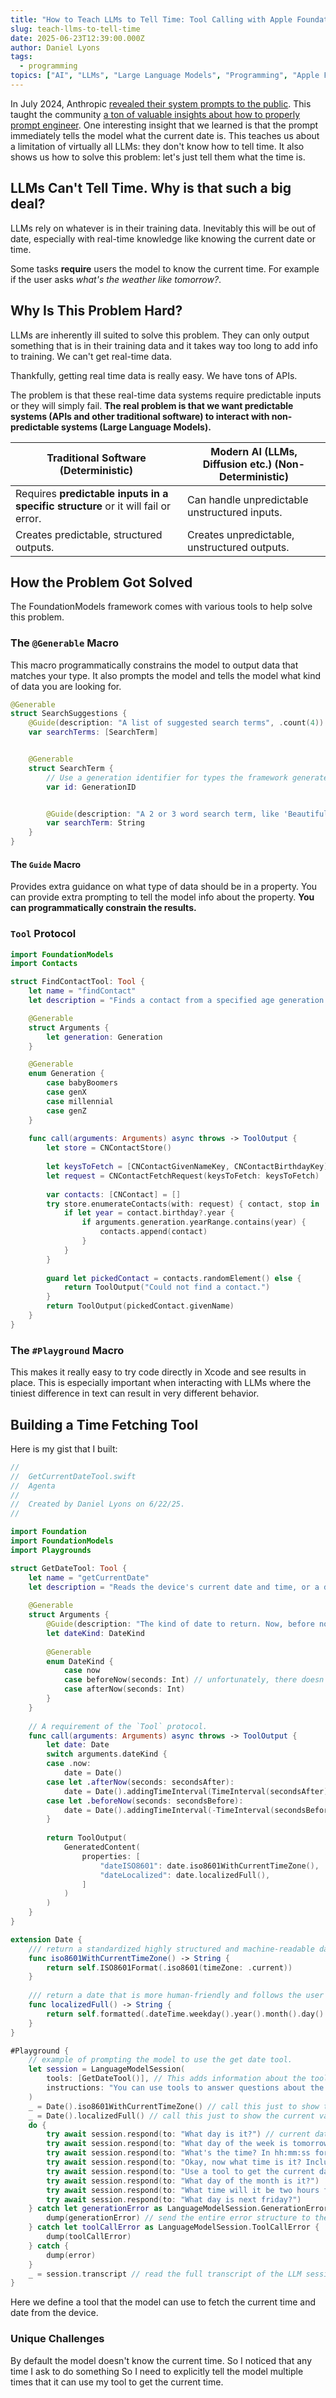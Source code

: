 ```yaml
---
title: "How to Teach LLMs to Tell Time: Tool Calling with Apple Foundation Models"
slug: teach-llms-to-tell-time
date: 2025-06-23T12:39:00.000Z
author: Daniel Lyons
tags:
  - programming
topics: ["AI", "LLMs", "Large Language Models", "Programming", "Apple Foundation Models"]
---
```


In July 2024, Anthropic [revealed their system prompts to the public](https://docs.anthropic.com/en/release-notes/system-prompts). This taught the community [a ton of valuable insights about how to properly prompt engineer](https://simonwillison.net/2025/May/25/claude-4-system-prompt/). One interesting insight that we learned is that the prompt immediately tells the model what the current date is. This teaches us about a limitation of virtually all LLMs: they don't know how to tell time. It also shows us how to solve this problem: let's just tell them what the time is. 

## LLMs Can't Tell Time. Why is that such a big deal? 
LLMs rely on whatever is in their training data. Inevitably this will be out of date, especially with real-time knowledge like knowing the current date or time. 

Some tasks **require** users the model to know the current time. For example if the user asks *what's the weather like tomorrow?*. 

## Why Is This Problem Hard? 
LLMs are inherently ill suited to solve this problem. They can only output something that is in their training data and it takes way too long to add info to training. We can't get real-time data. 

Thankfully, getting real time data is really easy. We have tons of APIs. 

The problem is that these real-time data systems require predictable inputs or they will simply fail. **The real problem is that we want predictable systems (APIs and other traditional software) to interact with non-predictable systems (Large Language Models).** 

| **Traditional Software** (Deterministic)                                          | **Modern AI** (LLMs, Diffusion etc.) (Non-Deterministic) |
| --------------------------------------------------------------------------------- | -------------------------------------------------------- |
| Requires **predictable inputs in a specific structure** or it will fail or error. | Can handle unpredictable unstructured inputs.            |
| Creates predictable, structured outputs.                                          | Creates unpredictable, unstructured outputs.             |

## How the Problem Got Solved
The FoundationModels framework comes with various tools to help solve this problem. 

### The `@Generable` Macro
This macro programmatically constrains the model to output data that matches your type. 
It also prompts the model and tells the model what kind of data you are looking for. 
```swift
@Generable
struct SearchSuggestions {
    @Guide(description: "A list of suggested search terms", .count(4))
    var searchTerms: [SearchTerm]


    @Generable
    struct SearchTerm {
        // Use a generation identifier for types the framework generates.
        var id: GenerationID


        @Guide(description: "A 2 or 3 word search term, like 'Beautiful sunsets'")
        var searchTerm: String
    }
}
```

#### The `Guide` Macro
Provides extra guidance on what type of data should be in a property. 
You can provide extra prompting to tell the model info about the property. 
**You can programmatically constrain the results.**

### `Tool` Protocol
```swift
import FoundationModels
import Contacts

struct FindContactTool: Tool {
    let name = "findContact"
    let description = "Finds a contact from a specified age generation."

    @Generable
    struct Arguments {
        let generation: Generation
    }

    @Generable
    enum Generation {
        case babyBoomers
        case genX
        case millennial
        case genZ
    }
    
	func call(arguments: Arguments) async throws -> ToolOutput {
		let store = CNContactStore()
	
		let keysToFetch = [CNContactGivenNameKey, CNContactBirthdayKey] as [CNKeyDescriptor]
		let request = CNContactFetchRequest(keysToFetch: keysToFetch)
	
		var contacts: [CNContact] = []
		try store.enumerateContacts(with: request) { contact, stop in
			if let year = contact.birthday?.year {
				if arguments.generation.yearRange.contains(year) {
					contacts.append(contact)
				}
			}
		}
	
		guard let pickedContact = contacts.randomElement() else {
			return ToolOutput("Could not find a contact.")
		}
		return ToolOutput(pickedContact.givenName)
	}
}
```

### The `#Playground` Macro
This makes it really easy to try code directly in Xcode and see results in place. 
This is especially important when interacting with LLMs where the tiniest difference in text can result in very different behavior. 

## Building a Time Fetching Tool
Here is my gist that I built: 

```swift
//
//  GetCurrentDateTool.swift
//  Agenta
//
//  Created by Daniel Lyons on 6/22/25.
//

import Foundation
import FoundationModels
import Playgrounds

struct GetDateTool: Tool {
    let name = "getCurrentDate"
    let description = "Reads the device's current date and time, or a date relative to now."
    
    @Generable
    struct Arguments {
        @Guide(description: "The kind of date to return. Now, before now, or after now.")
        let dateKind: DateKind
        
        @Generable
        enum DateKind {
            case now
            case beforeNow(seconds: Int) // unfortunately, there doesn't seem to be a way to apply a `@Guide` to an enum case
            case afterNow(seconds: Int)
        }
    }
    
    // A requirement of the `Tool` protocol.
    func call(arguments: Arguments) async throws -> ToolOutput {
        let date: Date
        switch arguments.dateKind {
        case .now:
            date = Date()
        case let .afterNow(seconds: secondsAfter):
            date = Date().addingTimeInterval(TimeInterval(secondsAfter))
        case let .beforeNow(seconds: secondsBefore):
            date = Date().addingTimeInterval(-TimeInterval(secondsBefore))
        }
        
        return ToolOutput(
            GeneratedContent(
                properties: [
                    "dateISO8601": date.iso8601WithCurrentTimeZone(),
                    "dateLocalized": date.localizedFull(),
                ]
            )
        )
    }
}

extension Date {
    /// return a standardized highly structured and machine-readable date
    func iso8601WithCurrentTimeZone() -> String {
        return self.ISO8601Format(.iso8601(timeZone: .current))
    }
    
    /// return a date that is more human-friendly and follows the user's locale and time zone preferences.
    func localizedFull() -> String {
        return self.formatted(.dateTime.weekday().year().month().day().hour().minute().second().locale(.current))
    }
}

#Playground {
    // example of prompting the model to use the get date tool. 
    let session = LanguageModelSession(
        tools: [GetDateTool()], // This adds information about the tool to the context window.
        instructions: "You can use tools to answer questions about the current date and time. e.g. 'What time is it?' or 'What day is it?'", // While we shouldn't need to explicitly tell the model to use these tools in the instructions (since we already told them in the `tools` parameter), it seems that Apple's model is strongly trained to tell the user that it CANNOT tell the time. To fix this problem, we remind the model yet again that it can use tools to answer questions about the current date and time.
    )
    _ = Date().iso8601WithCurrentTimeZone() // call this just to show the current value in the playground console
    _ = Date().localizedFull() // call this just to show the current value in the playground console
    do {
        try await session.respond(to: "What day is it?") // current date
        try await session.respond(to: "What day of the week is tomorrow?") // relative date
        try await session.respond(to: "What's the time? In hh:mm:ss format.") // dates with formatting
        try await session.respond(to: "Okay, now what time is it? Include seconds.") // subsequent prompts should cause the tool to be called again to get the latest date and time
        try await session.respond(to: "Use a tool to get the current date and time.") // While you shouldn't have to explicitly call the tool, sometimes it helps.
        try await session.respond(to: "What day of the month is it?")
        try await session.respond(to: "What time will it be two hours from now?")
        try await session.respond(to: "What day is next friday?")
    } catch let generationError as LanguageModelSession.GenerationError {
        dump(generationError) // send the entire error structure to the playground for inspecting
    } catch let toolCallError as LanguageModelSession.ToolCallError {
        dump(toolCallError)
    } catch {
        dump(error)
    }
    _ = session.transcript // read the full transcript of the LLM session so that you can see the history of which tools were used when.
}
```

Here we define a tool that the model can use to fetch the current time and date from the device. 

### Unique Challenges
By default the model doesn't know the current time. 
So I noticed that any time I ask to do something 
So I need to explicitly tell the model multiple times that it can use my tool to get the current time. 